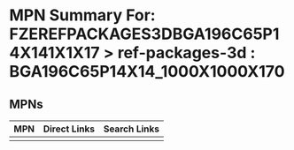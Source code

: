 



# MPN Summary For: FZEREFPACKAGES3DBGA196C65P14X141X1X17 > ref-packages-3d : BGA196C65P14X14_1000X1000X170

## MPNs
  

|MPN|Direct Links|Search Links|
| :--- | :--- | :--- |
||||
